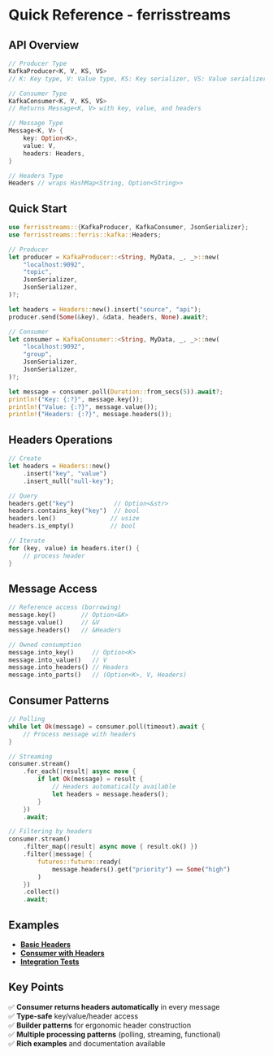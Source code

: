 # Quick Reference - ferrisstreams

## API Overview

```rust
// Producer Type
KafkaProducer<K, V, KS, VS>
// K: Key type, V: Value type, KS: Key serializer, VS: Value serializer

// Consumer Type  
KafkaConsumer<K, V, KS, VS>
// Returns Message<K, V> with key, value, and headers

// Message Type
Message<K, V> {
    key: Option<K>,
    value: V,
    headers: Headers,
}

// Headers Type
Headers // wraps HashMap<String, Option<String>>
```

## Quick Start

```rust
use ferrisstreams::{KafkaProducer, KafkaConsumer, JsonSerializer};
use ferrisstreams::ferris::kafka::Headers;

// Producer
let producer = KafkaProducer::<String, MyData, _, _>::new(
    "localhost:9092",
    "topic",
    JsonSerializer,
    JsonSerializer,
)?;

let headers = Headers::new().insert("source", "api");
producer.send(Some(&key), &data, headers, None).await?;

// Consumer  
let consumer = KafkaConsumer::<String, MyData, _, _>::new(
    "localhost:9092",
    "group",
    JsonSerializer,
    JsonSerializer,
)?;

let message = consumer.poll(Duration::from_secs(5)).await?;
println!("Key: {:?}", message.key());
println!("Value: {:?}", message.value());
println!("Headers: {:?}", message.headers());
```

## Headers Operations

```rust
// Create
let headers = Headers::new()
    .insert("key", "value")
    .insert_null("null-key");

// Query
headers.get("key")           // Option<&str>
headers.contains_key("key")  // bool
headers.len()               // usize
headers.is_empty()          // bool

// Iterate
for (key, value) in headers.iter() {
    // process header
}
```

## Message Access

```rust
// Reference access (borrowing)
message.key()       // Option<&K>
message.value()     // &V
message.headers()   // &Headers

// Owned consumption
message.into_key()     // Option<K>
message.into_value()   // V
message.into_headers() // Headers
message.into_parts()   // (Option<K>, V, Headers)
```

## Consumer Patterns

```rust
// Polling
while let Ok(message) = consumer.poll(timeout).await {
    // Process message with headers
}

// Streaming
consumer.stream()
    .for_each(|result| async move {
        if let Ok(message) = result {
            // Headers automatically available
            let headers = message.headers();
        }
    })
    .await;

// Filtering by headers
consumer.stream()
    .filter_map(|result| async move { result.ok() })
    .filter(|message| {
        futures::future::ready(
            message.headers().get("priority") == Some("high")
        )
    })
    .collect()
    .await;
```

## Examples

- **[Basic Headers](../examples/headers_example.rs)**
- **[Consumer with Headers](../examples/consumer_with_headers.rs)**
- **[Integration Tests](../tests/integration/kafka_integration_test.rs)**

## Key Points

✅ **Consumer returns headers automatically** in every message  
✅ **Type-safe** key/value/header access  
✅ **Builder patterns** for ergonomic header construction  
✅ **Multiple processing patterns** (polling, streaming, functional)  
✅ **Rich examples** and documentation available